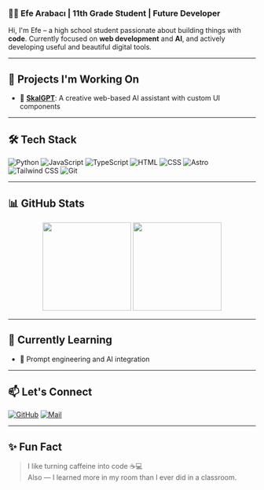### 👨‍💻 Efe Arabacı | 11th Grade Student | Future Developer

Hi, I'm Efe – a high school student passionate about building things with **code**.
Currently focused on **web development** and **AI**, and actively developing useful and beautiful digital tools.

---

## 🔭 Projects I'm Working On
- 🤖 [**SkalGPT**](https://skalgpt.netlify.app): A creative web-based AI assistant with custom UI components  
---

## 🛠️ Tech Stack

![Python](https://img.shields.io/badge/-Python-3776AB?style=for-the-badge&logo=python&logoColor=white)
![JavaScript](https://img.shields.io/badge/-JavaScript-F7DF1E?style=for-the-badge&logo=javascript&logoColor=black)
![TypeScript](https://img.shields.io/badge/-TypeScript-3178C6?style=for-the-badge&logo=typescript&logoColor=white)
![HTML](https://img.shields.io/badge/-HTML5-E34F26?style=for-the-badge&logo=html5&logoColor=white)
![CSS](https://img.shields.io/badge/-CSS3-1572B6?style=for-the-badge&logo=css3&logoColor=white)
![Astro](https://img.shields.io/badge/-Astro-000000?style=for-the-badge&logo=astro&logoColor=white)
![Tailwind CSS](https://img.shields.io/badge/-Tailwind-38B2AC?style=for-the-badge&logo=tailwind-css&logoColor=white)
![Git](https://img.shields.io/badge/-Git-F05032?style=for-the-badge&logo=git&logoColor=white)

---

## 📊 GitHub Stats

<p align="center">
  <img src="https://github-readme-stats.vercel.app/api?username=woffluon&show_icons=true&theme=tokyonight&hide_border=true" height="180"/>
  <img src="https://github-readme-stats.vercel.app/api/top-langs/?username=woffluon&layout=compact&theme=tokyonight&hide_border=true" height="180"/>
</p>

---

## 🌱 Currently Learning

- 🧠 Prompt engineering and AI integration

---

## 📫 Let's Connect

[![GitHub](https://img.shields.io/badge/-GitHub-181717?style=for-the-badge&logo=github&logoColor=white)](https://github.com/woffluon)
[![Mail](https://img.shields.io/badge/-Email-EA4335?style=for-the-badge&logo=gmail&logoColor=white)](mailto:efe.arabaci.dev@example.com)

---

## ✨ Fun Fact

> I like turning caffeine into code ☕💻  
> Also — I learned more in my room than I ever did in a classroom.
